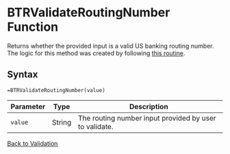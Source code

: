 # BTRValidateRoutingNumber Function

Returns whether the provided input is a valid US banking routing number.
The logic for this method was created by following [this routine](http://www.wikihow.com/Calculate-the-Check-Digit-of-a-Routing-Number-from-an-Illegible-Check).
## Syntax

```excel
=BTRValidateRoutingNumber(value)
```

Parameter | Type | Description
---|---|---
`value` | String | The routing number input provided by user to validate.

[Back to Validation](RBLeValidation.md)